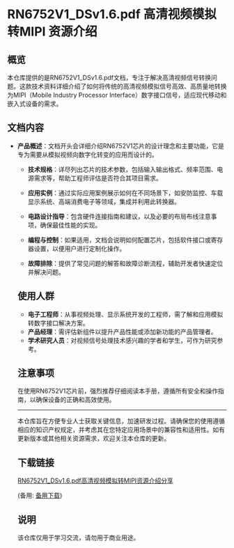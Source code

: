 # RN6752V1_DSv1.6.pdf 高清视频模拟转MIPI 资源介绍

## 概览
本仓库提供的是RN6752V1_DSv1.6.pdf文档，专注于解决高清视频信号转换问题。这款技术资料详细介绍了如何将传统的高清视频模拟信号高效、高质量地转换为MIPI（Mobile Industry Processor Interface）数字接口信号，适应现代移动和嵌入式设备的需求。

## 文档内容
- **产品概述**：文档开头会详细介绍RN6752V1芯片的设计理念和主要功能，它是专为需要从模拟视频向数字化转变的应用而设计的。

  - **技术规格**：详尽列出芯片的技术参数，包括输入输出格式、频率范围、电源需求等，帮助工程师评估是否符合其项目需求。

  - **应用实例**：通过实际应用案例展示如何在不同场景下，如安防监控、车载显示系统、高端消费电子等领域，集成并利用此转换器。

  - **电路设计指导**：包含硬件连接指南和建议，以及必要的布局布线注意事项，确保最佳性能的实现。

  - **编程与控制**：如果适用，文档会说明如何配置芯片，包括软件接口或寄存器设置，以便用户进行定制化操作。

  - **故障排除**：提供了常见问题的解答和故障诊断流程，辅助开发者快速定位并解决问题。

  ## 使用人群
  - **电子工程师**：从事视频处理、显示系统开发的工程师，需了解和应用模拟转数字接口解决方案。
  - **产品经理**：需评估新组件以提升产品性能或添加新功能的产品管理者。
  - **学术研究人员**：对视频信号处理技术感兴趣的学者和学生，可作为研究参考。

  ## 注意事项
  在使用RN6752V1芯片前，强烈推荐仔细阅读本手册，遵循所有安全和操作指南，以确保设备的正确和高效使用。

  ---

  本仓库旨在方便专业人士获取关键信息，加速研发过程。请确保您的使用遵循相应的知识产权规定，并考虑其在您特定应用场景中的兼容性和适用性。如有更新版本或其他相关资源需求，欢迎关注本仓库的更新。

  ## 下载链接
  [RN6752V1_DSv1.6.pdf高清视频模拟转MIPI资源介绍分享](https://pan.quark.cn/s/18d11c4b670f) 

  (备用: [备用下载](https://pan.baidu.com/s/1MzngCLFa8pcqHURW5_QPag?pwd=1234))

  ## 说明

  该仓库仅用于学习交流，请勿用于商业用途。
